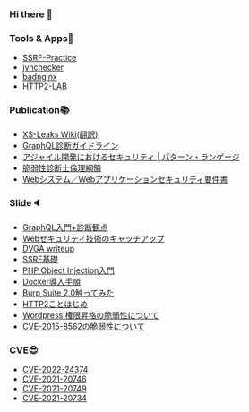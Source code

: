 ### Hi there 👋

### Tools & Apps:wrench:

* [SSRF-Practice](https://github.com/wild0ni0n/ssrf-practice)
* [jvnchecker](https://github.com/wild0ni0n/jvnchecker)
* [badnginx](https://github.com/wild0ni0n/badnginx)
* [HTTP2-LAB](https://github.com/SecureSkyTechnology/http2-lab)

### Publication:books:

* [XS-Leaks Wiki(翻訳)](https://webapppentestguidelines.github.io/xs-leaks/)
* [GraphQL診断ガイドライン](https://github.com/WebAppPentestGuidelines/graphQLGuideLine)
* [アジャイル開発におけるセキュリティ | パターン・ランゲージ](https://github.com/OWASP/www-chapter-japan/blob/master/skillmap_project/Security%20in%20Agile%20Software%20Development.md)
* [脆弱性診断士倫理綱領](https://github.com/OWASP/www-chapter-japan/blob/master/skillmap_project/code_of_ethics.md)
* [Webシステム／Webアプリケーションセキュリティ要件書](https://github.com/OWASP/www-chapter-japan/tree/master/secreq)

### Slide:speaker:

* [GraphQL入門+診断観点](https://www.slideshare.net/ssuser12fe9c/graphqlpdf-253182406)
* [Webセキュリティ技術のキャッチアップ](https://speakerdeck.com/sst/websekiyuriteiji-shu-falsekiyatutiatupu)
* [DVGA writeup](https://www.slideshare.net/ssuser12fe9c/dvga-writeup)
* [SSRF基礎](https://www.slideshare.net/ssuser12fe9c/ssrf-248482162)
* [PHP Object Injection入門](https://www.slideshare.net/ssuser12fe9c/php-object-injection-232176005)
* [Docker導入手順](https://www.slideshare.net/ssuser12fe9c/docker-232175702)
* [Burp Suite 2.0触ってみた](https://www.slideshare.net/ssuser12fe9c/burp20-135751895)
* [HTTP2ことはじめ](https://speakerdeck.com/sst/http2kotohazime)
* [Wordpress 権限昇格の脆弱性について](https://www.slideshare.net/ssuser12fe9c/wordpress-77433411)
* [CVE-2015-8562の脆弱性について](https://www.slideshare.net/ssuser12fe9c/cve20158562)

### CVE:sunglasses:

* [CVE-2022-24374](https://jvndb.jvn.jp/ja/contents/2022/JVNDB-2022-000014.html)
* [CVE-2021-20746](https://jvndb.jvn.jp/ja/contents/2021/JVNDB-2021-000056.html)
* [CVE-2021-20749](https://jvndb.jvn.jp/ja/contents/2021/JVNDB-2021-000055.html)
* [CVE-2021-20734](https://jvndb.jvn.jp/ja/contents/2021/JVNDB-2021-000047.html)


<!--
**wild0ni0n/wild0ni0n** is a ✨ _special_ ✨ repository because its `README.md` (this file) appears on your GitHub profile.

Here are some ideas to get you started:

- 🔭 I’m currently working on ...
- 🌱 I’m currently learning ...
- 👯 I’m looking to collaborate on ...
- 🤔 I’m looking for help with ...
- 💬 Ask me about ...
- 📫 How to reach me: ...
- 😄 Pronouns: ...
- ⚡ Fun fact: ...
-->
